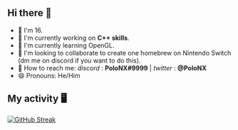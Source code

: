 ## Hi there 👋

- 🍰 I'm 16.
- 🔭 I'm currently working on **C++ skills**.
- 🌱 I'm currently learning OpenGL.
- 👯 I'm looking to collaborate to create one homebrew on Nintendo Switch (dm me on discord if you want to do this).
- 📮 How to reach me: _discord_ : **PoloNX#9999** | _twitter_ : **@PoloNX**
- 😄 Pronouns: He/Him

## My activity 🖥️ 

[![GitHub Streak](https://github-readme-streak-stats.herokuapp.com?user=PoloNX&theme=tokyonight&date_format=M%20j%5B%2C%20Y%5D)](https://git.io/streak-stats) 
  
